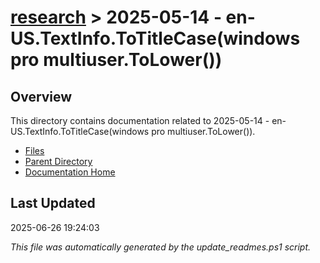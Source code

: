 # [research](../) > 2025-05-14 - en-US.TextInfo.ToTitleCase(windows pro multiuser.ToLower())

## Overview
This directory contains documentation related to 2025-05-14 - en-US.TextInfo.ToTitleCase(windows pro multiuser.ToLower()).

- [Files](#files)
- [Parent Directory](../)
- [Documentation Home](../../)

## Last Updated

2025-06-26 19:24:03

*This file was automatically generated by the update_readmes.ps1 script.*



